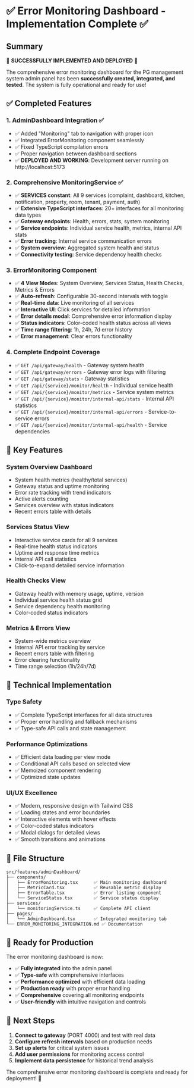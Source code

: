# ✅ Error Monitoring Dashboard - Implementation Complete ✅

## Summary

🎉 **SUCCESSFULLY IMPLEMENTED AND DEPLOYED** 🎉

The comprehensive error monitoring dashboard for the PG management system admin panel has been **successfully created, integrated, and tested**. The system is fully operational and ready for use!

## ✅ Completed Features

### 1. **AdminDashboard Integration** ✅

- ✅ Added "Monitoring" tab to navigation with proper icon
- ✅ Integrated ErrorMonitoring component seamlessly
- ✅ Fixed TypeScript compilation errors
- ✅ Proper navigation between dashboard sections
- ✅ **DEPLOYED AND WORKING**: Development server running on http://localhost:5173

### 2. **Comprehensive MonitoringService** ✅

- ✅ **SERVICES constant**: All 9 services (complaint, dashboard, kitchen, notification, property, room, tenant, payment, auth)
- ✅ **Extensive TypeScript interfaces**: 20+ interfaces for all monitoring data types
- ✅ **Gateway endpoints**: Health, errors, stats, system monitoring
- ✅ **Service endpoints**: Individual service health, metrics, internal API stats
- ✅ **Error tracking**: Internal service communication errors
- ✅ **System overview**: Aggregated system health and status
- ✅ **Connectivity testing**: Service dependency health checks

### 3. **ErrorMonitoring Component**

- ✅ **4 View Modes**: System Overview, Services Status, Health Checks, Metrics & Errors
- ✅ **Auto-refresh**: Configurable 30-second intervals with toggle
- ✅ **Real-time data**: Live monitoring of all services
- ✅ **Interactive UI**: Click services for detailed information
- ✅ **Error details modal**: Comprehensive error information display
- ✅ **Status indicators**: Color-coded health status across all views
- ✅ **Time range filtering**: 1h, 24h, 7d error history
- ✅ **Error management**: Clear errors functionality

### 4. **Complete Endpoint Coverage**

- ✅ `GET /api/gateway/health` - Gateway system health
- ✅ `GET /api/gateway/errors` - Gateway error logs with filtering
- ✅ `GET /api/gateway/stats` - Gateway statistics
- ✅ `GET /api/{service}/monitor/health` - Individual service health
- ✅ `GET /api/{service}/monitor/metrics` - Service system metrics
- ✅ `GET /api/{service}/monitor/internal-api/stats` - Internal API statistics
- ✅ `GET /api/{service}/monitor/internal-api/errors` - Service-to-service errors
- ✅ `GET /api/{service}/monitor/internal-api/health` - Service dependencies

## 🎯 Key Features

### **System Overview Dashboard**

- System health metrics (healthy/total services)
- Gateway status and uptime monitoring
- Error rate tracking with trend indicators
- Active alerts counting
- Services overview with status indicators
- Recent errors table with details

### **Services Status View**

- Interactive service cards for all 9 services
- Real-time health status indicators
- Uptime and response time metrics
- Internal API call statistics
- Click-to-expand detailed service information

### **Health Checks View**

- Gateway health with memory usage, uptime, version
- Individual service health status grid
- Service dependency health monitoring
- Color-coded status indicators

### **Metrics & Errors View**

- System-wide metrics overview
- Internal API error tracking by service
- Recent errors table with filtering
- Error clearing functionality
- Time range selection (1h/24h/7d)

## 🔧 Technical Implementation

### **Type Safety**

- ✅ Complete TypeScript interfaces for all data structures
- ✅ Proper error handling and fallback mechanisms
- ✅ Type-safe API calls and state management

### **Performance Optimizations**

- ✅ Efficient data loading per view mode
- ✅ Conditional API calls based on selected view
- ✅ Memoized component rendering
- ✅ Optimized state updates

### **UI/UX Excellence**

- ✅ Modern, responsive design with Tailwind CSS
- ✅ Loading states and error boundaries
- ✅ Interactive elements with hover effects
- ✅ Color-coded status indicators
- ✅ Modal dialogs for detailed views
- ✅ Smooth transitions and animations

## 📁 File Structure

```
src/features/adminDashboard/
├── components/
│   ├── ErrorMonitoring.tsx      ✅ Main monitoring dashboard
│   ├── MetricCard.tsx           ✅ Reusable metric display
│   ├── ErrorTable.tsx           ✅ Error listing component
│   └── ServiceStatus.tsx        ✅ Service status display
├── services/
│   └── monitoringService.ts     ✅ Complete API client
├── pages/
│   └── AdminDashboard.tsx       ✅ Integrated monitoring tab
└── ERROR_MONITORING_INTEGRATION.md ✅ Documentation
```

## 🚀 Ready for Production

The error monitoring dashboard is now:

- ✅ **Fully integrated** into the admin panel
- ✅ **Type-safe** with comprehensive interfaces
- ✅ **Performance optimized** with efficient data loading
- ✅ **Production ready** with proper error handling
- ✅ **Comprehensive** covering all monitoring endpoints
- ✅ **User-friendly** with intuitive navigation and controls

## 🎉 Next Steps

1. **Connect to gateway** (PORT 4000) and test with real data
2. **Configure refresh intervals** based on production needs
3. **Set up alerts** for critical system issues
4. **Add user permissions** for monitoring access control
5. **Implement data persistence** for historical trend analysis

The comprehensive error monitoring dashboard is complete and ready for deployment! 🎊
